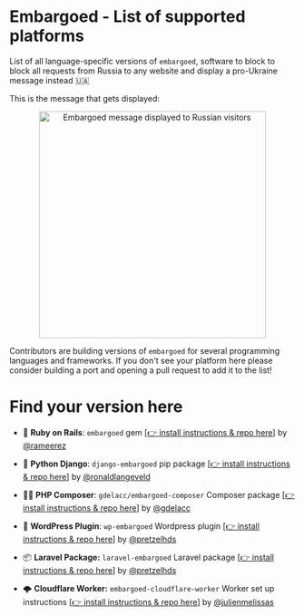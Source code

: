 # Embargoed - List of supported platforms

List of all language-specific versions of `embargoed`, software to block to block all requests from Russia to any website and display a pro-Ukraine message instead 🇺🇦

This is the message that gets displayed:

<p align="center">
  <img src="https://github.com/rameerez/embargoed/blob/main/public/embargoed-message.jpg?raw=true" alt="Embargoed message displayed to Russian visitors" width="400"/>
</p>


Contributors are building versions of `embargoed` for several programming languages and frameworks. If you don't see your platform here please consider building a port and opening a pull request to add it to the list!

# Find your version here

 - 💎 **Ruby on Rails**: `embargoed` gem [[👉 install instructions & repo here](https://github.com/rameerez/embargoed)] by [@rameerez](https://twitter.com/rameerez)


 - 🐍 **Python Django**: `django-embargoed` pip package [[👉 install instructions & repo here](https://github.com/ronaldlangeveld/django-embargoed)] by [@ronaldlangeveld](https://twitter.com/ronaldlangeveld)


 - 👨‍🎤 **PHP Composer**: `gdelacc/embargoed-composer` Composer package [[👉 install instructions & repo here](https://github.com/gdelacc/embargoed-composer)] by [@gdelacc](https://github.com/gdelacc)
 
 
 - 📝 **WordPress Plugin**: `wp-embargoed` Wordpress plugin [[👉 install instructions & repo here](https://github.com/pretzelhands/wp-embargoed)] by [@pretzelhds](https://twitter.com/pretzelhds)
 
 - 📦 **Laravel Package:** `laravel-embargoed` Laravel package  [[👉 install instructions & repo here](https://github.com/pretzelhands/laravel-embargoed)] by [@pretzelhds](https://twitter.com/pretzelhds)

 - 🌩 **Cloudflare Worker:** `embargoed-cloudflare-worker` Worker set up instructions  [[👉 install instructions & repo here](https://github.com/JulienMelissas/embargoed-cloudflare-worker)] by [@julienmelissas](https://twitter.com/julienmelissas)
